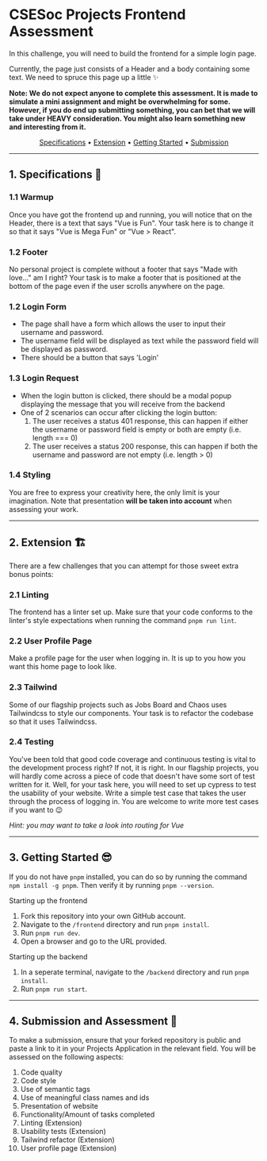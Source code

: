 # CSESoc Projects Frontend Assessment

In this challenge, you will need to build the frontend for a simple login page.

Currently, the page just consists of a Header and a body containing some text. We need to spruce this page up a little ✨

**Note: We do not expect anyone to complete this assessment. It is made to simulate a mini assignment and might be overwhelming for some. However, if you do end up submitting something, you can bet that we will take under HEAVY consideration. You might also learn something new and interesting from it.**

<p align="center">
  <a href="#specifications">Specifications</a> •
  <a href="#extension">Extension</a> •
  <a href="#getting-started">Getting Started</a> •
  <a href="#submission">Submission</a>
</p>

<hr />

<h2 id="specifications">1. Specifications 🔧</h2>

### 1.1 Warmup
Once you have got the frontend up and running, you will notice that on the Header, there is a text that says "Vue is Fun". Your task here is to change it so that it says "Vue is Mega Fun" or "Vue > React".

### 1.2 Footer
No personal project is complete without a footer that says "Made with love..." am I right? Your task is to make a footer that is positioned at the bottom of the page even if the user scrolls anywhere on the page.

### 1.2 Login Form
- The page shall have a form which allows the user to input their username and password.
- The username field will be displayed as text while the password field will be displayed as password.
- There should be a button that says 'Login'

### 1.3 Login Request
- When the login button is clicked, there should be a modal popup displaying the message that you will receive from the backend
- One of 2 scenarios can occur after clicking the login button:
  1. The user receives a status 401 response, this can happen if either the username or password field is empty or both are empty (i.e. length === 0)
  2. The user receives a status 200 response, this can happen if both the username and password are not empty (i.e. length > 0)

### 1.4 Styling
You are free to express your creativity here, the only limit is your imagination. Note that presentation **will be taken into account** when assessing your work.

<hr /> 

<h2 id="extension">2. Extension 🏗️</h2>
There are a few challenges that you can attempt for those sweet extra bonus points:

### 2.1 Linting
The frontend has a linter set up. Make sure that your code conforms to the linter's style expectations when running the command `pnpm run lint`.

### 2.2 User Profile Page
Make a profile page for the user when logging in. It is up to you how you want this home page to look like.

### 2.3 Tailwind
Some of our flagship projects such as Jobs Board and Chaos uses Tailwindcss to style our components. Your task is to refactor the codebase so that it uses Tailwindcss.

### 2.4 Testing
You've been told that good code coverage and continuous testing is vital to the development process right? If not, it is right. In our flagship projects, you will hardly come across a piece of code that doesn't have some sort of test written for it. Well, for your task here, you will need to set up cypress to test the usability of your website. Write a simple test case that takes the user through the process of logging in. You are welcome to write more test cases if you want to :wink:

*Hint: you may want to take a look into routing for Vue*

<hr /> 

<h2 id="getting-started">3. Getting Started 😎</h2>

If you do not have `pnpm` installed, you can do so by running the command `npm install -g pnpm`. Then verify it by running `pnpm --version`.

Starting up the frontend
1. Fork this repository into your own GitHub account.
2. Navigate to the `/frontend` directory and run `pnpm install`.
3. Run `pnpm run dev`.
4. Open a browser and go to the URL provided.

Starting up the backend
1. In a seperate terminal, navigate to the `/backend` directory and run `pnpm install`.
2. Run `pnpm run start`.

<hr />

<h2 id="submission">4. Submission and Assessment 🏁</h2>

To make a submission, ensure that your forked repository is public and paste a link to it in your Projects Application in the relevant field. You will be assessed on the following aspects:
1. Code quality
2. Code style
3. Use of semantic tags
4. Use of meaningful class names and ids
5. Presentation of website
6. Functionality/Amount of tasks completed
7. Linting (Extension)
8. Usability tests (Extension)
9. Tailwind refactor (Extension)
10. User profile page (Extension)
